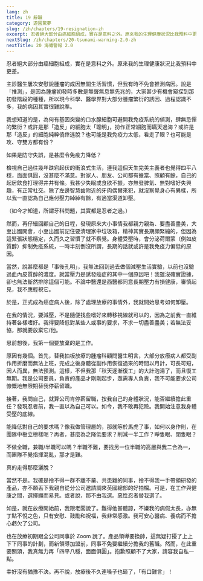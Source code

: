 ```yaml
---
lang: zh
title: 19 辭職
category: 遊園驚夢
slug: /zh/chapters/19-resignation-zh
excerpt: 忍者絕大部分由癌細胞組成，實在是意料之外。原來我的生理健康狀況比我預料中更差。
nextSlug: /zh/chapters/20-tsunami-warning-2.0-zh
nextTitle: 20 海嘯警報 2.0
---
```


<p class="cn">忍者絕大部分由癌細胞組成，實在是意料之外。原來我的生理健康狀況比我預料中更差。

<p class="cn">主診醫生屢次安慰說腫瘤的成因無關生活習慣，但我有時不免會推測病因。說是「推測」，是因為腫瘤初發時多數是無聲無息無先兆的，大家甚少有機會窺探到那初發階段的種種，所以現今科學、醫學界對大部分腫瘤繁衍的誘因、過程認識不多，我的病因其實很難說準。

<p class="cn">我想知道的是，為何有基因突變的口水腺細胞可避開我免疫系統的偵測，肆無忌憚的繁衍？或許是那「造反」的細胞太「聰明」，扮作正常細胞而瞞天過海？或許是那「造反」的細胞純粹僥倖逃脫？也可能是我免疫力太低，看走了眼？也可能是攻、守雙方都有份？

<p class="cn">如果是防守失誤，是甚麼令免疫力降低？

<p class="cn">檢視自己過往幾年跌宕起伏的衝浪式生活，連我這個天生完美主義者也覺得四平八穩，面面俱圓，沒甚麼不滿意。對家人、朋友、公司都有擔當、照顧有餘，自己的起居飲食打理得井井有條。我甚少失眠或食欲不振，亦無發脾氣、無對嗜好失興趣，有正常社交。除了左邊智慧齒附近的牙肉偶爾來犯，就沒察覺身心有異樣，所以我一直認為自己應付壓力綽綽有餘，有適當渠道卸壓。

<p class="cn">（如今才知道，所謂牙科問題，其實都是忍者之過。）

<p class="cn">然而，再仔細回顧自己的日程，發現原來大小事情我都親力親為、要盡善盡美，大至出國開會，小至出國前記住要清理家中垃圾箱，精神其實長期頗緊繃的，但因為這緊張狀態穩定，久而久之習慣了就不察覺。身體受壓時，會分泌荷爾蒙（例如皮質醇）抑制免疫系統，一時半刻倒沒所謂，長期的話就或許是我免疫力偏低的原因。

<p class="cn">當然，說甚麼都是「事後孔明」，我無法回到過去做個減壓生活實驗，以前也沒驗過血內皮質醇的濃度。就當壓力是誘發癌症的其中一個原因吧！我雖沒確實證據，卻也無法斷然排除這個可能。不論中醫還是西醫都同意長期壓力有損健康，審慎起見，我不應輕視它。

<p class="cn">於是，正式成為癌症病人後，除了處理放療的事情外，我就開始思考如何卸壓。

<p class="cn">在我的情況，要減壓，不是隨便找些嗜好來轉移視線就可以的，因為之前我一直維持著各樣嗜好。我得要降低對某些人或事的要求，不求一切盡善盡美；若無法妥協，那就要放棄它/他。

<p class="cn">思前想後，我第一個要放棄的是工作。

<p class="cn">原因有幾個。首先，替我拍板放療的腫瘤科顧問醫生明言，大部分放療病人都受副作用折磨而無法上班，完成之後身體從副作用恢復過來的時間以月計，可長可短，因人而異，無法預測。這樣，不但我那「秋天逐漸復工」的大計泡湯了，而且復工無期。我是公司要員，負責的產品才剛剛起步，亟需專人負責，我不可能要求公司慷慨地無限期替我停薪留職。

<p class="cn">接著，我問自己，就算公司肯停薪留職，按我自己的身體狀況，能否繼續擔此重任？發現忍者前，我一直以為自己可以。如今，我不敢再犯險。我開始注意我身體受壓的底線。

<p class="cn">能降低對自己的要求嗎？像我做管理層的，那就等於馬虎了事，如何以身作則，在團隊中樹立榜樣呢？再者，甚麼為之降低要求？削減一半工作？睜隻眼、閉隻眼？

<p class="cn">不做全職，兼職/半職可以嗎？半職不難，要找另一位半職的高層與我二合為一，而團隊不覺指揮混亂，那才是難。

<p class="cn">真的走得那麼灑脫？

<p class="cn">當然不是。我確是捨不得一群不離不棄、共患難的同事，捨不得我一手帶領研發的產品，亦不願丟下我親自從分公司邀請調來英國總部的好拍檔。可是，在工作與健康之間，選擇顯而易見。或者說，那不由我選。惡性忍者替我選了。

<p class="cn">如是，就在放療開始前，我跟老闆說了。難得他甚體諒，不嫌我的病假太長，亦無丁點不悅之色，只有安慰、鼓勵和祝福，我非常感激。我可安心醫病、養病而不擔心虧欠了公司。

<p class="cn">也在放療初期跟全公司同事於 Zoom 說了。產品領導要換帥，這無疑打擾了上上下下同事的計劃，而新領導加盟前，同事不免要繼續分擔我的舊職。然而，在此重要關頭，我真無力再「四平八穩，面面俱圓」。抱歉照顧不了大家，請容我自私一點。

<p class="cn">幸好沒有猶豫不決。再不說，放療後不久連嗓子也砸了，「有口難言」！
